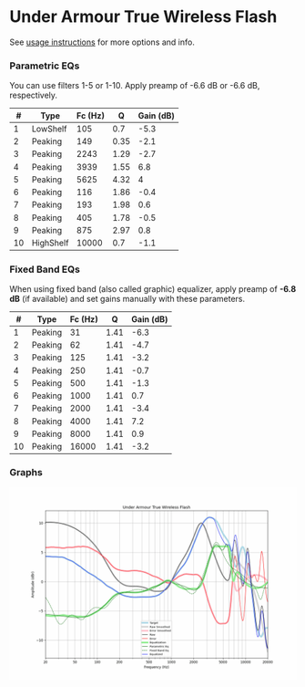 # Under Armour True Wireless Flash
See [usage instructions](https://github.com/jaakkopasanen/AutoEq#usage) for more options and info.

### Parametric EQs
You can use filters 1-5 or 1-10. Apply preamp of -6.6 dB or -6.6 dB, respectively.

|   # | Type      |   Fc (Hz) |    Q |   Gain (dB) |
|-----|-----------|-----------|------|-------------|
|   1 | LowShelf  |       105 | 0.7  |        -5.3 |
|   2 | Peaking   |       149 | 0.35 |        -2.1 |
|   3 | Peaking   |      2243 | 1.29 |        -2.7 |
|   4 | Peaking   |      3939 | 1.55 |         6.8 |
|   5 | Peaking   |      5625 | 4.32 |         4   |
|   6 | Peaking   |       116 | 1.86 |        -0.4 |
|   7 | Peaking   |       193 | 1.98 |         0.6 |
|   8 | Peaking   |       405 | 1.78 |        -0.5 |
|   9 | Peaking   |       875 | 2.97 |         0.8 |
|  10 | HighShelf |     10000 | 0.7  |        -1.1 |

### Fixed Band EQs
When using fixed band (also called graphic) equalizer, apply preamp of **-6.8 dB** (if available) and set gains manually with these parameters.

|   # | Type    |   Fc (Hz) |    Q |   Gain (dB) |
|-----|---------|-----------|------|-------------|
|   1 | Peaking |        31 | 1.41 |        -6.3 |
|   2 | Peaking |        62 | 1.41 |        -4.7 |
|   3 | Peaking |       125 | 1.41 |        -3.2 |
|   4 | Peaking |       250 | 1.41 |        -0.7 |
|   5 | Peaking |       500 | 1.41 |        -1.3 |
|   6 | Peaking |      1000 | 1.41 |         0.7 |
|   7 | Peaking |      2000 | 1.41 |        -3.4 |
|   8 | Peaking |      4000 | 1.41 |         7.2 |
|   9 | Peaking |      8000 | 1.41 |         0.9 |
|  10 | Peaking |     16000 | 1.41 |        -3.2 |

### Graphs
![](./Under%20Armour%20True%20Wireless%20Flash.png)
